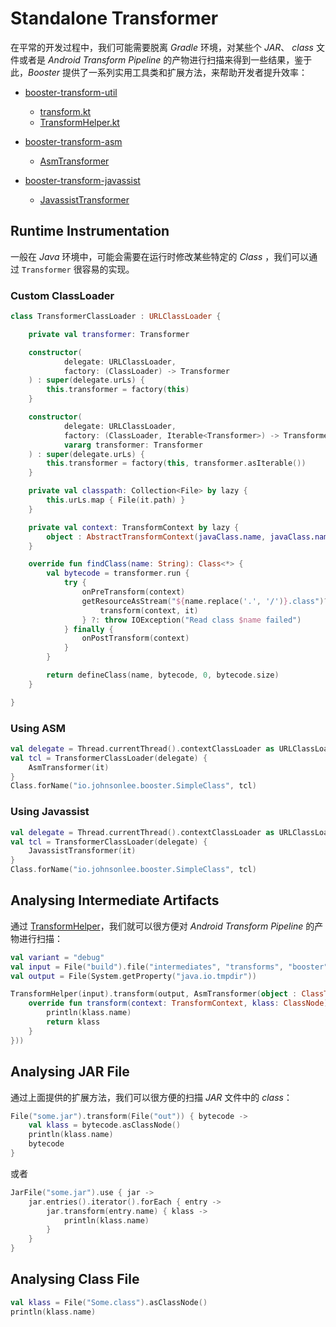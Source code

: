 # Standalone Transformer

在平常的开发过程中，我们可能需要脱离 *Gradle* 环境，对某些个 *JAR*、 *class* 文件或者是 *Android Transform Pipeline* 的产物进行扫描来得到一些结果，鉴于此，*Booster* 提供了一系列实用工具类和扩展方法，来帮助开发者提升效率：

- [booster-transform-util](https://github.com/didi/booster/tree/master/booster-transform-util)

    - [transform.kt](https://github.com/didi/booster/blob/master/booster-transform-util/src/main/kotlin/com/didiglobal/booster/transform/util/transform.kt)
    - [TransformHelper.kt](https://github.com/didi/booster/blob/master/booster-transform-util/src/main/kotlin/com/didiglobal/booster/transform/util/TransformHelper.kt)

- [booster-transform-asm](https://github.com/didi/booster/tree/master/booster-transform-asm)

    - [AsmTransformer](https://github.com/didi/booster/blob/master/booster-transform-asm/src/main/kotlin/com/didiglobal/booster/transform/asm/AsmTransformer.kt)

- [booster-transform-javassist](https://github.com/didi/booster/tree/master/booster-transform-javassist)

    - [JavassistTransformer](https://github.com/didi/booster/blob/master/booster-transform-javassist/src/main/kotlin/com/didiglobal/booster/transform/javassist/JavassistTransformer.kt)


## Runtime Instrumentation

一般在 *Java* 环境中，可能会需要在运行时修改某些特定的 *Class* ，我们可以通过 `Transformer` 很容易的实现。

### Custom ClassLoader

```kotlin
class TransformerClassLoader : URLClassLoader {

    private val transformer: Transformer

    constructor(
            delegate: URLClassLoader,
            factory: (ClassLoader) -> Transformer
    ) : super(delegate.urLs) {
        this.transformer = factory(this)
    }

    constructor(
            delegate: URLClassLoader,
            factory: (ClassLoader, Iterable<Transformer>) -> Transformer,
            vararg transformer: Transformer
    ) : super(delegate.urLs) {
        this.transformer = factory(this, transformer.asIterable())
    }

    private val classpath: Collection<File> by lazy {
        this.urLs.map { File(it.path) }
    }

    private val context: TransformContext by lazy {
        object : AbstractTransformContext(javaClass.name, javaClass.name, emptyList(), classpath, classpath) {}
    }

    override fun findClass(name: String): Class<*> {
        val bytecode = transformer.run {
            try {
                onPreTransform(context)
                getResourceAsStream("${name.replace('.', '/')}.class")?.use(InputStream::readBytes)?.let {
                    transform(context, it)
                } ?: throw IOException("Read class $name failed")
            } finally {
                onPostTransform(context)
            }
        }

        return defineClass(name, bytecode, 0, bytecode.size)
    }

}
```

### Using ASM

```kotlin
val delegate = Thread.currentThread().contextClassLoader as URLClassLoader
val tcl = TransformerClassLoader(delegate) {
    AsmTransformer(it)
}
Class.forName("io.johnsonlee.booster.SimpleClass", tcl)
```

### Using Javassist

```kotlin
val delegate = Thread.currentThread().contextClassLoader as URLClassLoader
val tcl = TransformerClassLoader(delegate) {
    JavassistTransformer(it)
}
Class.forName("io.johnsonlee.booster.SimpleClass", tcl)
```

## Analysing Intermediate Artifacts

通过 [TransformHelper](https://github.com/didi/booster/blob/master/booster-transform-util/src/main/kotlin/com/didiglobal/booster/transform/util/TransformHelper.kt)，我们就可以很方便对 *Android Transform Pipeline* 的产物进行扫描：

```kotlin
val variant = "debug"
val input = File("build").file("intermediates", "transforms", "booster", variant)
val output = File(System.getProperty("java.io.tmpdir"))

TransformHelper(input).transform(output, AsmTransformer(object : ClassTransformer {
    override fun transform(context: TransformContext, klass: ClassNode): ClassNode {
        println(klass.name)
        return klass
    }
}))
```

## Analysing JAR File

通过上面提供的扩展方法，我们可以很方便的扫描 *JAR* 文件中的 *class*：

```kotlin
File("some.jar").transform(File("out")) { bytecode ->
    val klass = bytecode.asClassNode()
    println(klass.name)
    bytecode
}
```

或者

```kotlin
JarFile("some.jar").use { jar ->
    jar.entries().iterator().forEach { entry ->
        jar.transform(entry.name) { klass ->
            println(klass.name)
        }
    }
}
```

## Analysing Class File

```kotlin
val klass = File("Some.class").asClassNode()
println(klass.name)
```


